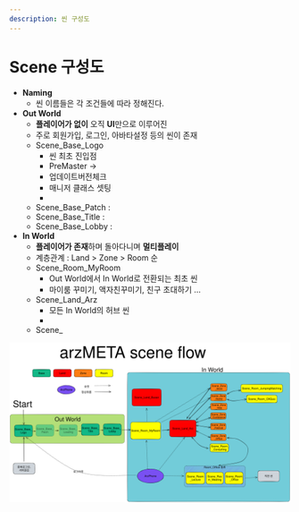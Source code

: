 ```yaml
---
description: 씬 구성도
---
```


# Scene 구성도

* **Naming**
  * 씬 이름들은 각 조건들에 따라 정해진다.
* **Out World**
  * **플레이어가 없이** 오직 **UI**만으로 이루어진
  * 주로 회원가입, 로그인, 아바타설정 등의 씬이 존재
  * Scene\_Base\_Logo
    * 씬 최초 진입점
    * PreMaster ->&#x20;
    * 업데이트버전체크
    * 매니저  클래스 셋팅
    *
  * Scene\_Base\_Patch :
  * Scene\_Base\_Title :&#x20;
  * Scene\_Base\_Lobby :&#x20;
* **In World**
  * **플레이어가 존재**하며 돌아다니며 **멀티플레이**
  * 계층관계 : Land > Zone > Room 순
  * Scene\_Room\_MyRoom
    * Out World에서 In World로 전환되는 최초 씬
    * 마이룸 꾸미기, 액자친꾸미기,  친구 초대하기 ...
  * Scene\_Land\_Arz
    * 모든 In World의 허브 씬
    *
  * Scene\_



<img src="../../.gitbook/assets/file.excalidraw (4).svg" alt="씬 흐름도" class="gitbook-drawing">

